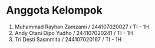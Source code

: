 # Anggota Kelompok

1. Muhammad Rayhan Zamzami / 244107020027 / TI - 1H
2. Andy Otani Dipo Yudho / 244107020241 / TI - 1H
3. Tri Desti Sasmmita / 244107020167 / TI - 1H

